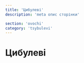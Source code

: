 ```yaml
---
title: 'Цибулеві'
description: 'meta опис сторінки'

section: 'ovochi'
category: 'tsybulevi'
---
```


# Цибулеві